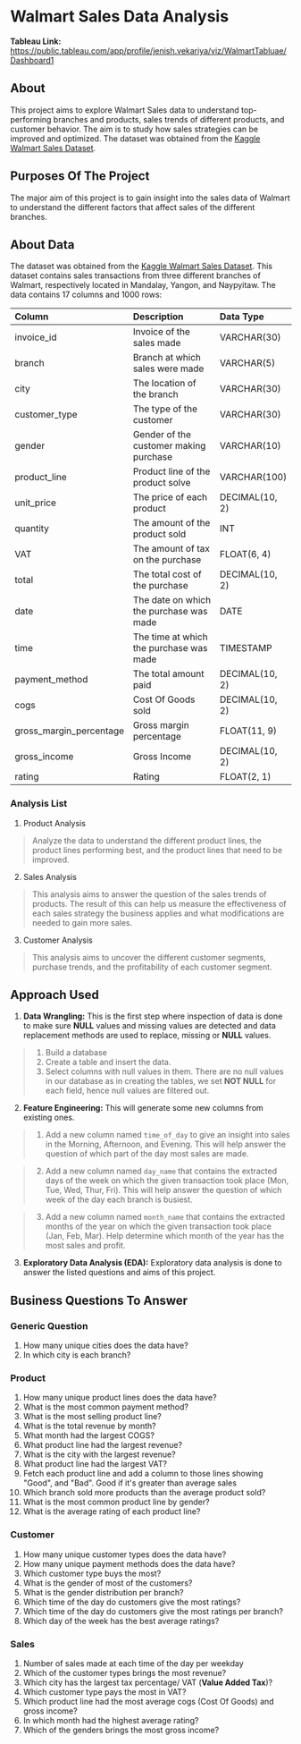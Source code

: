 # Walmart Sales Data Analysis

<b>Tableau Link:</b>  https://public.tableau.com/app/profile/jenish.vekariya/viz/WalmartTabluae/Dashboard1

## About

This project aims to explore Walmart Sales data to understand top-performing branches and products, sales trends of different products, and customer behavior. The aim is to study how sales strategies can be improved and optimized. The dataset was obtained from the [Kaggle Walmart Sales Dataset](https://www.kaggle.com/datasets/alaxcarry/walmart-sales-data).

## Purposes Of The Project

The major aim of this project is to gain insight into the sales data of Walmart to understand the different factors that affect sales of the different branches.

## About Data

The dataset was obtained from the [Kaggle Walmart Sales Dataset](https://www.kaggle.com/datasets/alaxcarry/walmart-sales-data). This dataset contains sales transactions from three different branches of Walmart, respectively located in Mandalay, Yangon, and Naypyitaw. The data contains 17 columns and 1000 rows:

| Column                  | Description                             | Data Type      |
| :---------------------- | :-------------------------------------- | :------------- |
| invoice_id              | Invoice of the sales made               | VARCHAR(30)    |
| branch                  | Branch at which sales were made         | VARCHAR(5)     |
| city                    | The location of the branch              | VARCHAR(30)    |
| customer_type           | The type of the customer                | VARCHAR(30)    |
| gender                  | Gender of the customer making purchase  | VARCHAR(10)    |
| product_line            | Product line of the product solve        | VARCHAR(100)   |
| unit_price              | The price of each product               | DECIMAL(10, 2) |
| quantity                | The amount of the product sold          | INT            |
| VAT                 | The amount of tax on the purchase       | FLOAT(6, 4)    |
| total                   | The total cost of the purchase          | DECIMAL(10, 2) |
| date                    | The date on which the purchase was made | DATE           |
| time                    | The time at which the purchase was made | TIMESTAMP      |
| payment_method                 | The total amount paid                   | DECIMAL(10, 2) |
| cogs                    | Cost Of Goods sold                      | DECIMAL(10, 2) |
| gross_margin_percentage | Gross margin percentage                 | FLOAT(11, 9)   |
| gross_income            | Gross Income                            | DECIMAL(10, 2) |
| rating                  | Rating                                  | FLOAT(2, 1)    |

### Analysis List

1. Product Analysis

> Analyze the data to understand the different product lines, the product lines performing best, and the product lines that need to be improved.

2. Sales Analysis

> This analysis aims to answer the question of the sales trends of products. The result of this can help us measure the effectiveness of each sales strategy the business applies and what modifications are needed to gain more sales.

3. Customer Analysis

> This analysis aims to uncover the different customer segments, purchase trends, and the profitability of each customer segment.

## Approach Used

1. **Data Wrangling:** This is the first step where inspection of data is done to make sure **NULL** values and missing values are detected and data replacement methods are used to replace, missing or **NULL** values.

> 1. Build a database
> 2. Create a table and insert the data.
> 3. Select columns with null values in them. There are no null values in our database as in creating the tables, we set **NOT NULL** for each field, hence null values are filtered out.

2. **Feature Engineering:** This will generate some new columns from existing ones.

> 1. Add a new column named `time_of_day` to give an insight into sales in the Morning, Afternoon, and Evening. This will help answer the question of which part of the day most sales are made.

> 2. Add a new column named `day_name` that contains the extracted days of the week on which the given transaction took place (Mon, Tue, Wed, Thur, Fri). This will help answer the question of which week of the day each branch is busiest.

> 3. Add a new column named `month_name` that contains the extracted months of the year on which the given transaction took place (Jan, Feb, Mar). Help determine which month of the year has the most sales and profit.

3. **Exploratory Data Analysis (EDA):** Exploratory data analysis is done to answer the listed questions and aims of this project.


## Business Questions To Answer

### Generic Question

1. How many unique cities does the data have?
2. In which city is each branch?

### Product

1. How many unique product lines does the data have?
2. What is the most common payment method?
3. What is the most selling product line?
4. What is the total revenue by month?
5. What month had the largest COGS?
6. What product line had the largest revenue?
5. What is the city with the largest revenue?
6. What product line had the largest VAT?
7. Fetch each product line and add a column to those lines showing "Good", and "Bad". Good if it's greater than average sales
8. Which branch sold more products than the average product sold?
9. What is the most common product line by gender?
12. What is the average rating of each product line?

### Customer

1. How many unique customer types does the data have?
2. How many unique payment methods does the data have?
4. Which customer type buys the most?
5. What is the gender of most of the customers?
6. What is the gender distribution per branch?
7. Which time of the day do customers give the most ratings?
8. Which time of the day do customers give the most ratings per branch?
9. Which day of the week has the best average ratings?

### Sales

1. Number of sales made at each time of the day per weekday
2. Which of the customer types brings the most revenue?
3. Which city has the largest tax percentage/ VAT (**Value Added Tax**)?
4. Which customer type pays the most in VAT?
5. Which product line had the most average cogs (Cost Of Goods) and gross income?
6. In which month had the highest average rating?
7. Which of the genders brings the most gross income?

